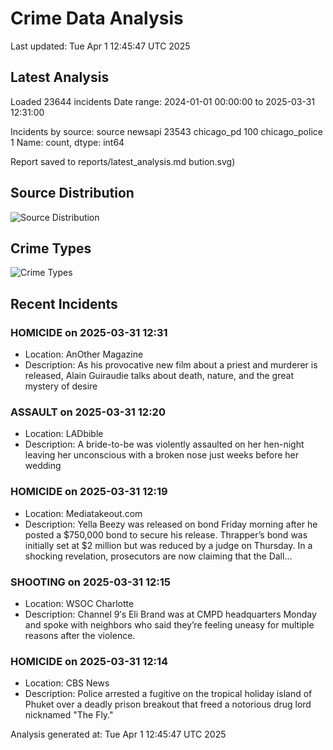 # Crime Data Analysis
Last updated: Tue Apr  1 12:45:47 UTC 2025

## Latest Analysis

Loaded 23644 incidents
Date range: 2024-01-01 00:00:00 to 2025-03-31 12:31:00

Incidents by source:
source
newsapi           23543
chicago_pd          100
chicago_police        1
Name: count, dtype: int64

Report saved to reports/latest_analysis.md
bution.svg)

## Source Distribution
![Source Distribution](images/source_distribution.svg)

## Crime Types
![Crime Types](images/crime_types.svg)

## Recent Incidents

### HOMICIDE on 2025-03-31 12:31
- Location: AnOther Magazine
- Description: As his provocative new film about a priest and murderer is released, Alain Guiraudie talks about death, nature, and the great mystery of desire


### ASSAULT on 2025-03-31 12:20
- Location: LADbible
- Description: A bride-to-be was violently assaulted on her hen-night leaving her unconscious with a broken nose just weeks before her wedding


### HOMICIDE on 2025-03-31 12:19
- Location: Mediatakeout.com
- Description: Yella Beezy was released on bond Friday morning after he posted a $750,000 bond to secure his release. Thrapper’s bond was initially set at $2 million but was reduced by a judge on Thursday. In a shocking revelation, prosecutors are now claiming that the Dall…


### SHOOTING on 2025-03-31 12:15
- Location: WSOC Charlotte
- Description: Channel 9′s Eli Brand was at CMPD headquarters Monday and spoke with neighbors who said they’re feeling uneasy for multiple reasons after the violence.


### HOMICIDE on 2025-03-31 12:14
- Location: CBS News
- Description: Police arrested a fugitive on the tropical holiday island of Phuket over a deadly prison breakout that freed a notorious drug lord nicknamed "The Fly."

Analysis generated at: Tue Apr  1 12:45:47 UTC 2025
